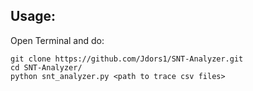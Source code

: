 ## Usage:

Open Terminal and do:
```
git clone https://github.com/Jdors1/SNT-Analyzer.git
cd SNT-Analyzer/
python snt_analyzer.py <path to trace csv files>
```
